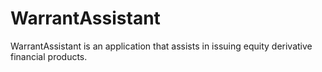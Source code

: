 # WarrantAssistant
WarrantAssistant is an application that assists in issuing equity derivative financial products.
